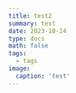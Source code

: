 ```yaml
---
title: test2
summary: test
date: 2023-10-24
type: docs
math: false
tags:
  - tags
image:
  caption: 'test'
---
```


